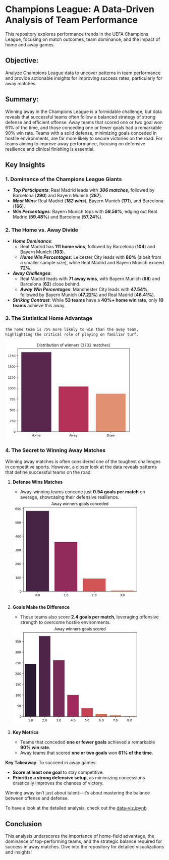 # Champions League: A Data-Driven Analysis of Team Performance

This repository explores performance trends in the UEFA Champions League, focusing on match outcomes, team dominance, and the impact of home and away games.

## Objective: 
Analyze Champions League data to uncover patterns in team performance and provide actionable insights for improving success rates, particularly for away matches.

## Summary:
Winning away in the Champions League is a formidable challenge, but data reveals that successful teams often follow a balanced strategy of strong defense and efficient offense. Away teams that scored one or two goal won 61% of the time, and those conceding one or fewer goals had a remarkable 90% win rate. Teams with a solid defense, minimizing goals conceded in hostile environments, are far more likely to secure victories on the road. For teams aiming to improve away performance, focusing on defensive resilience and clinical finishing is essential.

## Key Insights

### 1. **Dominance of the Champions League Giants**
- ***Top Participants***: Real Madrid leads with ***306 matches***, followed by Barcelona (**290**) and Bayern Munich (**287**).
- ***Most Wins***: Real Madrid (***182 wins***), Bayern Munich (**171**), and Barcelona (**166**).
- ***Win Percentages***: Bayern Munich tops with ***59.58%***, edging out Real Madrid (**59.48%**) and Barcelona (**57.24%**).

### 2. **The Home vs. Away Divide**
- ***Home Dominance***: 
  - Real Madrid has **111 home wins**, followed by Barcelona (**104**) and Bayern Munich (**103**).
  - ***Home Win Percentages***: Leicester City leads with **80%** (albeit from a smaller sample size), while Real Madrid and Bayern Munich exceed **72%**.
- ***Away Challenges***: 
  - Real Madrid leads with **71 away wins**, with Bayern Munich (**68**) and Barcelona (**62**) close behind.
  - ***Away Win Percentages***: Manchester City leads with **47.54%**, followed by Bayern Munich (**47.22%**) and Real Madrid (**46.41%**).
- ***Striking Contrast***: While **53 teams** have a **40%+ home win rate**, only **10 teams** achieve this away.


### 3. **The Statistical Home Advantage**
    The home team is 75% more likely to win than the away team, highlighting the critical role of playing on familiar turf.

<img src="images\home_or_away.png" alt="" width=400>


### 4. **The Secret to Winning Away Matches**  

Winning away matches is often considered one of the toughest challenges in competitive sports. However, a closer look at the data reveals patterns that define successful teams on the road:  

1. **Defense Wins Matches**  
   - Away-winning teams concede just **0.54 goals per match** on average, showcasing their defensive resilience.  

    <img src="images\away_conceded.png" alt="" width=400>

2. **Goals Make the Difference**  
   - These teams also score **2.4 goals per match**, leveraging offensive strength to overcome hostile environments.

   <img src="images\away_goals.png" alt="" width=400>

3. **Key Metrics**  
   - Teams that conceded **one or fewer goals** achieved a remarkable **90% win rate**.
   - Away teams that scored **one or two goals** won **61% of the time**.

**Key Takeaway**: To succeed in away games:  
- **Score at least one goal** to stay competitive.  
- **Prioritize a strong defensive setup**, as minimizing concessions drastically improves the chances of victory.  

Winning away isn’t just about talent—it’s about mastering the balance between offense and defense.  

To have a look at the detailed analysis, check out the [data-viz.ipynb](https://github.com/vanshuwjoshi/Champions-League-Defense/blob/main/data-viz.ipynb)

## Conclusion
This analysis underscores the importance of home-field advantage, the dominance of top-performing teams, and the strategic balance required for success in away matches. Dive into the repository for detailed visualizations and insights!
